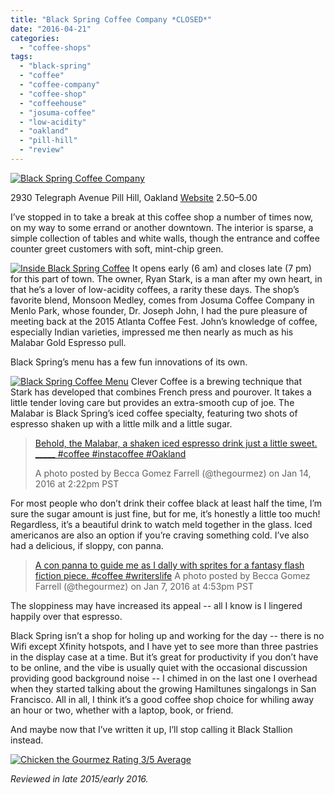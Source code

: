 ```yaml
---
title: "Black Spring Coffee Company *CLOSED*"
date: "2016-04-21"
categories:
  - "coffee-shops"
tags:
  - "black-spring"
  - "coffee"
  - "coffee-company"
  - "coffee-shop"
  - "coffeehouse"
  - "josuma-coffee"
  - "low-acidity"
  - "oakland"
  - "pill-hill"
  - "review"
---
```


[![Black Spring Coffee Company](http://s3.amazonaws.com/thegourmez-wpmedia/2016/04/Black-Spring-Coffee-03-355x500.jpg)](http://s3.amazonaws.com/thegourmez-wpmedia/2016/04/Black-Spring-Coffee-03.jpg)

2930 Telegraph Avenue
Pill Hill, Oakland
[Website](http://blackspringcoffee.weebly.com/)
$2.50–$5.00

I’ve stopped in to take a break at this coffee shop a number of times now, on my way to some errand or another downtown. The interior is sparse, a simple collection of tables and white walls, though the entrance and coffee counter greet customers with soft, mint-chip green.

[![Inside Black Spring Coffee](http://s3.amazonaws.com/thegourmez-wpmedia/2016/04/Black-Spring-Coffee-01-500x334.jpg)](http://s3.amazonaws.com/thegourmez-wpmedia/2016/04/Black-Spring-Coffee-01.jpg) It opens early (6 am) and closes late (7 pm) for this part of town. The owner, Ryan Stark, is a man after my own heart, in that he’s a lover of low-acidity coffees, a rarity these days. The shop’s favorite blend, Monsoon Medley, comes from Josuma Coffee Company in Menlo Park, whose founder, Dr. Joseph John, I had the pure pleasure of meeting back at the 2015 Atlanta Coffee Fest. John’s knowledge of coffee, especially Indian varieties, impressed me then nearly as much as his Malabar Gold Espresso pull.

Black Spring’s menu has a few fun innovations of its own.

[![Black Spring Coffee Menu](http://s3.amazonaws.com/thegourmez-wpmedia/2016/04/Black-Spring-Coffee-02-500x350.jpg)](http://s3.amazonaws.com/thegourmez-wpmedia/2016/04/Black-Spring-Coffee-02.jpg) Clever Coffee is a brewing technique that Stark has developed that combines French press and pourover. It takes a little tender loving care but provides an extra-smooth cup of joe. The Malabar is Black Spring’s iced coffee specialty, featuring two shots of espresso shaken up with a little milk and a little sugar.

> [Behold, the Malabar, a shaken iced espresso drink just a little sweet. \_\_\_\_\_ #coffee #instacoffee #Oakland](https://www.instagram.com/p/BAiTq84wQuk/)
>
> A photo posted by Becca Gomez Farrell (@thegourmez) on Jan 14, 2016 at 2:22pm PST

For most people who don’t drink their coffee black at least half the time, I’m sure the sugar amount is just fine, but for me, it’s honestly a little too much! Regardless, it’s a beautiful drink to watch meld together in the glass. Iced americanos are also an option if you’re craving something cold. I’ve also had a delicious, if sloppy, con panna.

> [A con panna to guide me as I dally with sprites for a fantasy flash fiction piece. #coffee #writerslife](https://www.instagram.com/p/BAQjZzGwQoD/) A photo posted by Becca Gomez Farrell (@thegourmez) on Jan 7, 2016 at 4:53pm PST

The sloppiness may have increased its appeal -- all I know is I lingered happily over that espresso.

Black Spring isn’t a shop for holing up and working for the day -- there is no Wifi except Xfinity hotspots, and I have yet to see more than three pastries in the display case at a time. But it’s great for productivity if you don’t have to be online, and the vibe is usually quiet with the occasional discussion providing good background noise -- I chimed in on the last one I overhead when they started talking about the growing Hamiltunes singalongs in San Francisco. All in all, I think it’s a good coffee shop choice for whiling away an hour or two, whether with a laptop, book, or friend.

And maybe now that I’ve written it up, I’ll stop calling it Black Stallion instead.

[![Chicken the Gourmez Rating 3/5 Average](http://s3.amazonaws.com/thegourmez-wpmedia/2009/02/rating_chicken11.gif)](http://s3.amazonaws.com/thegourmez-wpmedia/2009/02/rating_chicken11.gif)

_Reviewed in late 2015/early 2016._
